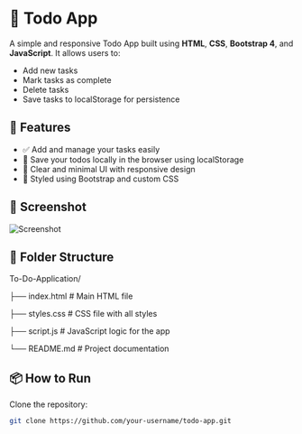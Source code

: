 # 📝 Todo App

A simple and responsive Todo App built using **HTML**, **CSS**, **Bootstrap 4**, and **JavaScript**. It allows users to:

- Add new tasks
- Mark tasks as complete
- Delete tasks
- Save tasks to localStorage for persistence

## 🚀 Features

- ✅ Add and manage your tasks easily
- 💾 Save your todos locally in the browser using localStorage
- 🧹 Clear and minimal UI with responsive design
- 🎨 Styled using Bootstrap and custom CSS 

## 📸 Screenshot

![Screenshot](https://github.com/user-attachments/assets/f6e9ed27-6c8f-4547-91fd-4f6295f0e6f8)


## 📁 Folder Structure

To-Do-Application/

  ├── index.html # Main HTML file

  ├── styles.css # CSS file with all styles

  ├── script.js # JavaScript logic for the app

  └── README.md # Project documentation



## 📦 How to Run

  Clone the repository:

   ```bash
   git clone https://github.com/your-username/todo-app.git
